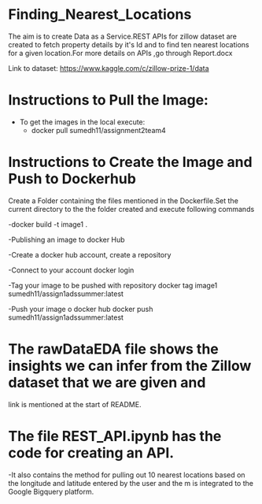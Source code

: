 # Finding_Nearest_Locations
The aim is to create Data as a Service.REST APIs for zillow dataset are created to fetch property details by it's Id and 
to find ten nearest locations for a given location.For more details on APIs ,go through Report.docx

Link to dataset: https://www.kaggle.com/c/zillow-prize-1/data

# Instructions to Pull the Image:

- To get the images in the local execute: 
   - docker pull sumedh11/assignment2team4
   
# Instructions to Create the Image and Push to Dockerhub
Create a Folder containing the files mentioned in the Dockerfile.Set the current directory to the the folder created and 
execute following commands

-docker build -t image1 .

-Publishing an image to docker Hub

-Create a docker hub account, create a repository

-Connect to your account
docker login

-Tag your image to be pushed with repository
docker tag image1 sumedh11/assign1adssummer:latest

-Push your image o docker hub
docker push sumedh11/assign1adssummer:latest
 
# The rawDataEDA file shows the insights we can infer from the Zillow dataset that we are given and 
link is mentioned at the start of README.

# The file REST_API.ipynb has the code for creating an API.

-It also contains the method for pulling out 10 nearest locations based on the longitude and latitude entered by the user and 
the m is integrated to the Google Bigquery platform.
